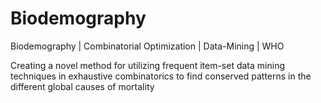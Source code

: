 # Biodemography

Biodemography | Combinatorial Optimization | Data-Mining | WHO

Creating a novel method for utilizing frequent item-set data mining techniques in exhaustive combinatorics to find conserved patterns in the different global causes of mortality
